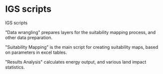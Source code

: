 # IGS scripts
 IGS scripts

"Data wrangling" prepares layers for the suitability mapping process, and other data preparation.

"Suitability Mapping" is the main script for creating suitability maps, based on parameters in excel tables.

"Results Analysis" calculates energy output, and various land impact statistics.
